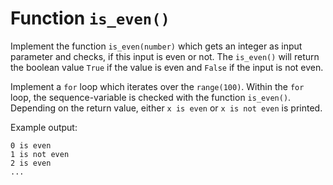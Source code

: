 # Function `is_even()`

Implement the function `is_even(number)` which gets an integer as input parameter and
checks, if this input is even or not. The `is_even()` will return the boolean value
`True` if the value is even and `False` if the input is not even.

Implement a `for` loop which iterates over the `range(100)`. Within the `for`
loop, the sequence-variable is checked with the function `is_even()`. Depending
on the return value, either `x is even` or `x is not even` is printed.

Example output:

    0 is even
    1 is not even
    2 is even
    ...
